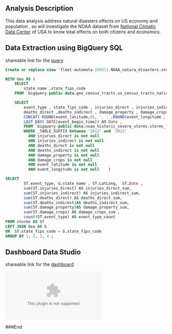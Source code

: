 
## Analysis Description
This data analysis address natural disasters effects on US economy and population , so will investigate the NOAA dataset from [National Climatic Data Center](https://www.ncdc.noaa.gov/) of USA to know total effects on both citizens and economics. 


## Data Extraction using BigQuery SQL
shareable link for the [query](https://console.cloud.google.com/bigquery?sq=505007092220:35c34f468590499982f5b7d0612bd4f5)

```sql
Create or replace view `fleet-automata-299312.NOAA_natura_disasters.storms` AS

WITH Geo AS (
    SELECT 
        state_name ,state_fips_code 
    FROM `bigquery-public-data.geo_census_tracts.us_census_tracts_national`) , storms AS (

    SELECT     
        event_type , state_fips_code , injuries_direct , injuries_indirect ,
        deaths_direct ,deaths_indirect , damage_property , damage_crops ,
        CONCAT( ROUND(event_latitude,0), ', ' ,ROUND(event_longitude , 0) ) AS LatLong, 
        LAST_DAY( DATE(event_begin_time)) AS Date ,  
        FROM `bigquery-public-data.noaa_historic_severe_storms.storms_*` 
        WHERE _TABLE_SUFFIX between '2012' and '2022'
          AND injuries_direct is not null 
          AND injuries_indirect is not null
          AND deaths_direct is not null
          AND deaths_indirect is not null
          AND damage_property is not null
          AND damage_crops is not null 
          AND event_latitude is not null 
          AND event_longitude is not null    )

SELECT    
        ST.event_type, G.state_name	, ST.LatLong,  ST.Date ,  
        sum(ST.injuries_direct) AS injuries_direct_sum, 
        sum(ST.injuries_indirect) AS injuries_indirect_sum, 
        sum(ST.deaths_direct) AS deaths_direct_sum, 
        sum(ST.deaths_indirect)AS deaths_indirect_sum, 
        sum(ST.damage_property)AS damage_property_sum, 
        sum(ST.damage_crops) AS damage_crops_sum ,
        count(ST.event_type) AS event_type_count             
FROM storms AS ST 
LEFT JOIN Geo AS G
ON  ST.state_fips_code = G.state_fips_code
GROUP BY 1, 2, 3, 4 ;
```
## Dashboard Data Studio

shareable link for the [dashboard](https://datastudio.google.com/reporting/87d0fd9e-15f1-4969-ad45-9e105f1130d4)

<embed type="https://github.com/Amrabdelhamed611/Looker_NOAA_report/blob/main/dashboard%20image.png" src="pic.jpg">


###End
